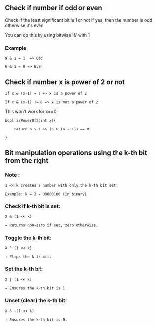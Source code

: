 ## Check if number if odd or even

Check if the least significant bit is 1 or not
if yes, then the number is odd otherwise it's even

You can do this by using bitwise '&' with 1

### Example

```
9 & 1 = 1  => Odd

6 & 1 = 0 => Even
```

## Check if number x is power of 2 or not

```
If x & (x-1) = 0 => x is a power of 2

If x & (x-1) != 0 => x is not a power of 2
```

This won't work for x==0

```
bool isPowerOf2(int x){

    return n > 0 && (n & (n - 1)) == 0;

}
```

## Bit manipulation operations using the k-th bit from the right

### Note :

```
1 << k creates a number with only the k-th bit set.

Example: k = 2 → 00000100 (in binary)
```

### Check if k-th bit is set:

```
X & (1 << k)

→ Returns non-zero if set, zero otherwise.
```

### Toggle the k-th bit:

```
X ^ (1 << k)

→ Flips the k-th bit.
```

### Set the k-th bit:

```
X | (1 << k)

→ Ensures the k-th bit is 1.
```

### Unset (clear) the k-th bit:

```
X & ~(1 << k)

→ Ensures the k-th bit is 0.
```
